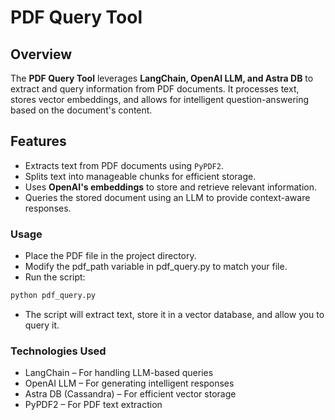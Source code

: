 # PDF Query Tool

## Overview  
The **PDF Query Tool** leverages **LangChain, OpenAI LLM, and Astra DB** to extract and query information from PDF documents. It processes text, stores vector embeddings, and allows for intelligent question-answering based on the document's content.

## Features  
- Extracts text from PDF documents using `PyPDF2`.  
- Splits text into manageable chunks for efficient storage.  
- Uses **OpenAI's embeddings** to store and retrieve relevant information.  
- Queries the stored document using an LLM to provide context-aware responses.  

### Usage
- Place the PDF file in the project directory.
- Modify the pdf_path variable in pdf_query.py to match your file.
- Run the script:
```bash
python pdf_query.py
```
- The script will extract text, store it in a vector database, and allow you to query it.

### Technologies Used
- LangChain – For handling LLM-based queries
- OpenAI LLM – For generating intelligent responses
- Astra DB (Cassandra) – For efficient vector storage
- PyPDF2 – For PDF text extraction

